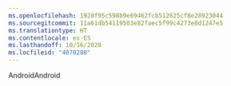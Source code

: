 ```yaml
---
ms.openlocfilehash: 1928f95c598b9e69462fcb512625cf8e28923044
ms.sourcegitcommit: 11a61db54119503e82faec5f99c4273e8d1247e5
ms.translationtype: HT
ms.contentlocale: es-ES
ms.lasthandoff: 10/16/2020
ms.locfileid: "4070280"
---
```

<span data-ttu-id="b52b1-101">Android</span><span class="sxs-lookup"><span data-stu-id="b52b1-101">Android</span></span>